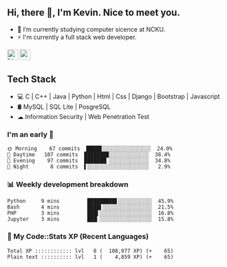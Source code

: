 ## Hi, there 👋, I'm Kevin. Nice to meet you.

- 🌱 I’m currently studying computer sicence at NCKU.
- ⚡ I'm currently a full stack web developer.

<a href="https://www.linkedin.com/in/kevin12686/"><img alt="LinkedIn" src="https://img.shields.io/badge/linkedin%20-%230077B5.svg?&style=for-the-badge&logo=linkedin&logoColor=white" height=25></a>
<a href="https://www.instagram.com/kevin12686/"><img src="https://img.shields.io/badge/instagram-3f729b?&style=for-the-badge&logo=instagram&logoColor=white" height=25></a>

## Tech Stack

* 💻 C | C++ | Java | Python | Html | Css | Django | Bootstrap | Javascript
* 🛢️ MySQL | SQL Lite | PosgreSQL
* ☁ Information Security | Web Penetration Test

### I'm an early 🐤

<!-- early_bird start -->

```text
🌞 Morning    67 commits  █████░░░░░░░░░░░░░░░░  24.0%
🌆 Daytime   107 commits  ████████░░░░░░░░░░░░░  38.4%
🌃 Evening    97 commits  ███████▎░░░░░░░░░░░░░  34.8%
🌙 Night       8 commits  ▌░░░░░░░░░░░░░░░░░░░░   2.9%
```

<!-- early_bird end -->

### 📊 Weekly development breakdown

<!-- code_time start -->

```text
Python     9 mins         █████████▋░░░░░░░░░░░  45.9%
Bash       4 mins         ████▌░░░░░░░░░░░░░░░░  21.5%
PHP        3 mins         ███▌░░░░░░░░░░░░░░░░░  16.8%
Jupyter    3 mins         ███▎░░░░░░░░░░░░░░░░░  15.8%
```

<!-- code_time end -->

### 🧰 My Code::Stats XP (Recent Languages)

<!-- codestats start -->

```text
Total XP :::::::::::: lvl   8 (  108,977 XP) (+    65)
Plain text :::::::::: lvl   1 (    4,859 XP) (+    65)
```

<!-- codestats end -->
